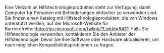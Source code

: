 <Token xmlns:xlink="http://www.w3.org/1999/xlink">Eine Vielzahl an Hilfstechnologieprodukten steht zur Verfügung, damit Computer für Personen mit Behinderungen einfacher zu verwenden sind. Sie finden einen Katalog mit Hilfstechnologieprodukten, die von Windows unterstützt werden, auf der <externalLink xmlns="http://ddue.schemas.microsoft.com/authoring/2003/5"><linkText>Microsoft-Website für Barrierefreiheit</linkText><linkUri>http://go.microsoft.com/fwlink/?LinkId=8431</linkUri></externalLink>. Falls Sie Hilfstechnologie verwenden, kontaktieren Sie den Anbieter der Hilfstechnologie, bevor Sie Ihre Software oder Hardware aktualisieren, um nach möglichen Kompatibilitätsproblemen zu fragen.</Token>

<!--HONumber=May16_HO1-->



